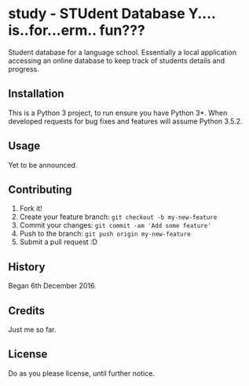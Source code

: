 # study - STUdent Database Y.... is..for...erm.. fun???

Student database for a language school.  Essentially a local application accessing an online database to keep track of students details and progress.

## Installation

This is a Python 3 project, to run ensure you have Python 3*.  When developed requests for bug fixes and features will assume Python 3.5.2.

## Usage

Yet to be announced.

## Contributing

1. Fork it!
2. Create your feature branch: `git checkout -b my-new-feature`
3. Commit your changes: `git commit -am 'Add some feature'`
4. Push to the branch: `git push origin my-new-feature`
5. Submit a pull request :D

## History

Began 6th December 2016.

## Credits

Just me so far.

## License

Do as you please license, until further notice.
